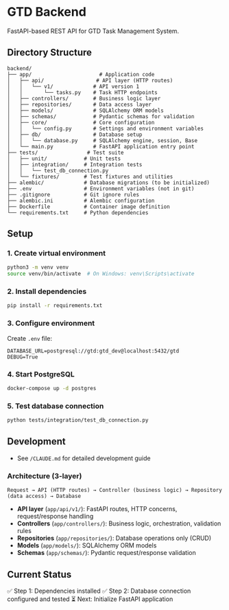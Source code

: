 # GTD Backend

FastAPI-based REST API for GTD Task Management System.

## Directory Structure

```
backend/
├── app/                      # Application code
│   ├── api/                 # API layer (HTTP routes)
│   │   └── v1/             # API version 1
│   │       └── tasks.py    # Task HTTP endpoints
│   ├── controllers/        # Business logic layer
│   ├── repositories/       # Data access layer
│   ├── models/             # SQLAlchemy ORM models
│   ├── schemas/            # Pydantic schemas for validation
│   ├── core/               # Core configuration
│   │   └── config.py       # Settings and environment variables
│   ├── db/                 # Database setup
│   │   └── database.py     # SQLAlchemy engine, session, Base
│   └── main.py             # FastAPI application entry point
├── tests/                # Test suite
│   ├── unit/            # Unit tests
│   ├── integration/     # Integration tests
│   │   └── test_db_connection.py
│   └── fixtures/        # Test fixtures and utilities
├── alembic/             # Database migrations (to be initialized)
├── .env                 # Environment variables (not in git)
├── .gitignore           # Git ignore rules
├── alembic.ini          # Alembic configuration
├── Dockerfile           # Container image definition
└── requirements.txt     # Python dependencies
```

## Setup

### 1. Create virtual environment
```bash
python3 -m venv venv
source venv/bin/activate  # On Windows: venv\Scripts\activate
```

### 2. Install dependencies
```bash
pip install -r requirements.txt
```

### 3. Configure environment
Create `.env` file:
```
DATABASE_URL=postgresql://gtd:gtd_dev@localhost:5432/gtd
DEBUG=True
```

### 4. Start PostgreSQL
```bash
docker-compose up -d postgres
```

### 5. Test database connection
```bash
python tests/integration/test_db_connection.py
```

## Development

- See `/CLAUDE.md` for detailed development guide

### Architecture (3-layer)
```
Request → API (HTTP routes) → Controller (business logic) → Repository (data access) → Database
```

- **API layer** (`app/api/v1/`): FastAPI routes, HTTP concerns, request/response handling
- **Controllers** (`app/controllers/`): Business logic, orchestration, validation rules
- **Repositories** (`app/repositories/`): Database operations only (CRUD)
- **Models** (`app/models/`): SQLAlchemy ORM models
- **Schemas** (`app/schemas/`): Pydantic request/response validation

## Current Status

✅ Step 1: Dependencies installed
✅ Step 2: Database connection configured and tested
⏳ Next: Initialize FastAPI application
